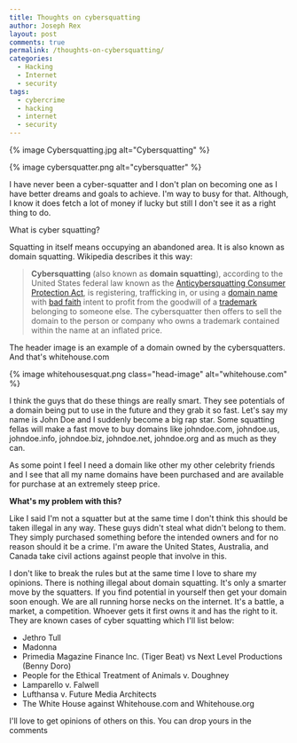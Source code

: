 ```yaml
---
title: Thoughts on cybersquatting
author: Joseph Rex
layout: post
comments: true
permalink: /thoughts-on-cybersquatting/
categories:
  - Hacking
  - Internet
  - security
tags:
  - cybercrime
  - hacking
  - internet
  - security
---
```

{% image Cybersquatting.jpg alt="Cybersquatting" %}

{% image cybersquatter.png alt="cybersquatter" %}

I have never been a cyber-squatter and I don't plan on becoming one as I have better dreams and goals to achieve. I'm way to busy for that. Although, I know it does fetch a lot of money if lucky but still I don't see it as a right thing to do.

What is cyber squatting?

Squatting in itself means occupying an abandoned area. It is also known as domain squatting. Wikipedia describes it this way:

> **Cybersquatting** (also known as **domain squatting**), according to the United States federal law known as the [Anticybersquatting Consumer Protection Act][3], is registering, trafficking in, or using a [domain name][4] with [bad faith][5] intent to profit from the goodwill of a [trademark][6] belonging to someone else. The cybersquatter then offers to sell the domain to the person or company who owns a trademark contained within the name at an inflated price.

The header image is an example of a domain owned by the cybersquatters. And that's whitehouse.com

{% image whitehousesquat.png class="head-image" alt="whitehouse.com" %}

I think the guys that do these things are really smart. They see potentials of a domain being put to use in the future and they grab it so fast. Let's say my name is John Doe and I suddenly become a big rap star. Some squatting fellas will make a fast move to buy domains like johndoe.com, johndoe.us, johndoe.info, johndoe.biz, johndoe.net, johndoe.org and as much as they can.

As some point I feel I need a domain like other my other celebrity friends and I see that all my name domains have been purchased and are available for purchase at an extremely steep price.

**What's my problem with this?**

Like I said I'm not a squatter but at the same time I don't think this should be taken illegal in any way. These guys didn't steal what didn't belong to them. They simply purchased something before the intended owners and for no reason should it be a crime. I'm aware the United States, Australia, and Canada take civil actions against people that involve in this.

I don't like to break the rules but at the same time I love to share my opinions. There is nothing illegal about domain squatting. It's only a smarter move by the squatters. If you find potential in yourself then get your domain soon enough. We are all running horse necks on the internet. It's a battle, a market, a competition. Whoever gets it first owns it and has the right to it. They are known cases of cyber squatting which I'll list below:

  * Jethro Tull
  * Madonna
  * Primedia Magazine Finance Inc. (Tiger Beat) vs Next Level Productions (Benny Doro)<sup id="cite_ref-6" class="reference"></sup>
  * People for the Ethical Treatment of Animals v. Doughney
  * Lamparello v. Falwell
  * Lufthansa v. Future Media Architects
  * The White House against Whitehouse.com and Whitehouse.org

I'll love to get opinions of others on this. You can drop yours in the comments

 [3]: https://en.wikipedia.org/wiki/Anticybersquatting_Consumer_Protection_Act "Anticybersquatting Consumer Protection Act"
 [4]: https://en.wikipedia.org/wiki/Domain_name "Domain name"
 [5]: https://en.wikipedia.org/wiki/Bad_faith "Bad faith"
 [6]: https://en.wikipedia.org/wiki/Trademark "Trademark"
 [7]: http://josephrex.me/wp-content/uploads/2014/10/screenshot.png